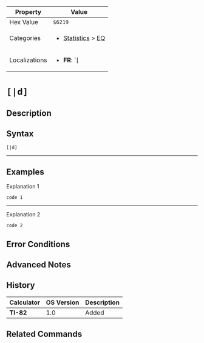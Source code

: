 | Property      | Value |
|---------------|-------|
| Hex Value     | `$6219`|
| Categories    | <ul><li>[Statistics](<../categories/Statistics.md>) > [EQ](<../categories/Statistics.md#EQ>)</li></ul> |
| Localizations | <ul><li><b>FR</b>: `[|d]`</li></ul> |

# `[|d]`

## Description




## Syntax
`[|d]`

<hr>

## Examples

Explanation 1
```ti-basic
code 1
```
---
Explanation 2
```ti-basic
code 2
```

## Error Conditions


## Advanced Notes


## History
| Calculator | OS Version | Description |
|------------|------------|-------------|
| <b>TI-82</b> | 1.0 | Added

## Related Commands

    